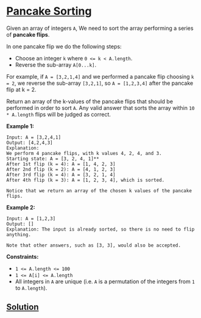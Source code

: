 # [Pancake Sorting](https://leetcode.com/explore/challenge/card/august-leetcoding-challenge/553/week-5-august-29th-august-31st/3441/)

Given an array of integers `A`, We need to sort the array performing a series of **pancake flips**.

In one pancake flip we do the following steps:

-   Choose an integer `k` where `0 <= k < A.length`.
-   Reverse the sub-array `A[0...k]`.

For example, if `A = [3,2,1,4]` and we performed a pancake flip choosing `k = 2`, we reverse the sub-array `[3,2,1]`, so `A = [1,2,3,4]` after the pancake flip at k = 2.

Return an array of the k-values of the pancake flips that should be performed in order to sort `A`. Any valid answer that sorts the array within `10 * A.length` flips will be judged as correct.

**Example 1:**

```
Input: A = [3,2,4,1]
Output: [4,2,4,3]
Explanation:
We perform 4 pancake flips, with k values 4, 2, 4, and 3.
Starting state: A = [3, 2, 4, 1]**
After 1st flip (k = 4): A = [1, 4, 2, 3]
After 2nd flip (k = 2): A = [4, 1, 2, 3]
After 3rd flip (k = 4): A = [3, 2, 1, 4]
After 4th flip (k = 3): A = [1, 2, 3, 4], which is sorted.

Notice that we return an array of the chosen k values of the pancake flips.
```

**Example 2:**

```
Input: A = [1,2,3]
Output: []
Explanation: The input is already sorted, so there is no need to flip anything.

Note that other answers, such as [3, 3], would also be accepted.
```

**Constraints:**

-   `1 <= A.length <= 100`
-   `1 <= A[i] <= A.length`
-   All integers in `A` are unique (i.e. `A` is a permutation of the integers from `1` to `A.length`).

## [Solution](https://leetcode.com/problems/pancake-sorting/solution/)
